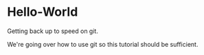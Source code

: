 # Hello-World
Getting back up to speed on git.

We're going over how to use git so this tutorial should be sufficient.
